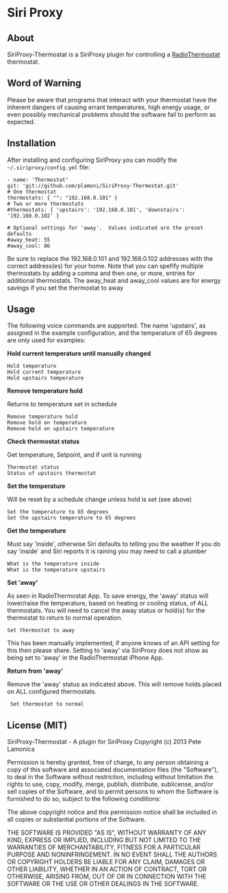 Siri Proxy
==========

About
-----
SiriProxy-Thermostat is a SiriProxy plugin for controlling a [RadioThermostat](radiothermostat.com) thermostat.

Word of Warning
---------------
Please be aware that programs that interact with your thermostat have the inherent dangers of causing errant temperatures, high energy usage, or even possibly mechanical problems should the software fail to perform as expected.  

Installation
------------
After installing and configuring SiriProxy you can modify the `~/.siriproxy/config.yml` file:

	- name: 'Thermostat'
	git: 'git://github.com/plamoni/SiriProxy-Thermostat.git'
	# One thermostat
	thermostats: { "": "192.168.0.101" }
	# Two or more thermostats
	#thermostats: { 'upstairs': '192.168.0.101', 'downstairs': '192.168.0.102' }

	# Optional settings for 'away'.  Values indicated are the preset defaults
	#away_heat: 55
	#away_cool: 86
Be sure to replace the 192.168.0.101 and 192.168.0.102 addresses with the correct address(es) for your home.  Note that you can spefify multiple thermostats by adding a comma and then one, or more, entries for additional thermostats.  The away_heat and away_cool values are for energy savings if you set the thermostat to away

Usage
-----
The following voice commands are supported.  The name 'upstairs', as assigned in the example configuration, and the temperature of 65 degrees are only used for examples:

**Hold current temperature until manually changed**

    Hold temperature
    Hold current temperature
    Hold upstairs temperature

**Remove temperature hold**

Returns to temperature set in schedule

    Remove temperature hold
    Remove hold on temperature
    Remove hold on upstairs temperature

**Check thermostat status**

Get temperature, Setpoint, and if unit is running

    Thermostat status
    Status of upstairs thermostat

**Set the temperature**

Will be reset by a schedule change unless hold is set (see above)

    Set the temperature to 65 degrees
    Set the upstairs temperature to 65 degrees

**Get the temperature**

Must say 'inside', otherwise Siri defaults to telling you the weather
If you do say 'inside' and Siri reports it is raining you may need to call a plumber

    What is the temperature inside
    What is the temperature upstairs

**Set 'away'**

As seen in RadioThermostat App.  To save energy, the 'away' status will lower/raise the temperature, based on heating or cooling status, of ALL thermostats.  You will need to cancel the away status or hold(s) for the thermostat to return to normal operation.  

    Set thermostat to away
    
This has been manually implemented, if anyone knows of an API setting for this then please share.  Setting to 'away' via SiriProxy does not show as being set to 'away' in the RadioThermostat iPhone App.


**Return from 'away'**

Remove the 'away' status as indicated above.  This will remove holds placed on ALL configured thermostats.

     Set thermostat to normal

License (MIT)
-------------

SiriProxy-Thermostat - A plugin for SiriProxy
Copyright (c) 2013 Pete Lamonica

Permission is hereby granted, free of charge, to any person obtaining a copy of this software and associated documentation files (the "Software"), to deal in the Software without restriction, including without limitation the rights to use, copy, modify, merge, publish, distribute, sublicense, and/or sell copies of the Software, and to permit persons to whom the Software is furnished to do so, subject to the following conditions:

The above copyright notice and this permission notice shall be included in all copies or substantial portions of the Software.

THE SOFTWARE IS PROVIDED "AS IS", WITHOUT WARRANTY OF ANY KIND, EXPRESS OR IMPLIED, INCLUDING BUT NOT LIMITED TO THE WARRANTIES OF MERCHANTABILITY, FITNESS FOR A PARTICULAR PURPOSE AND NONINFRINGEMENT. IN NO EVENT SHALL THE AUTHORS OR COPYRIGHT HOLDERS BE LIABLE FOR ANY CLAIM, DAMAGES OR OTHER LIABILITY, WHETHER IN AN ACTION OF CONTRACT, TORT OR OTHERWISE, ARISING FROM, OUT OF OR IN CONNECTION WITH THE SOFTWARE OR THE USE OR OTHER DEALINGS IN THE SOFTWARE.
